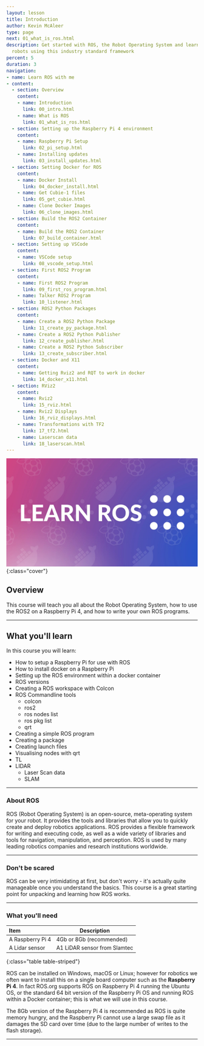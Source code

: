 ```yaml
---
layout: lesson
title: Introduction
author: Kevin McAleer
type: page
next: 01_what_is_ros.html
description: Get started with ROS, the Robot Operating System and learn how to build
  robots using this industry standard framework
percent: 5
duration: 3
navigation:
- name: Learn ROS with me
- content:
  - section: Overview
    content:
    - name: Introduction
      link: 00_intro.html
    - name: What is ROS
      link: 01_what_is_ros.html
  - section: Setting up the Raspberry Pi 4 environment
    content:
    - name: Raspberry Pi Setup
      link: 02_pi_setup.html
    - name: Installing updates
      link: 03_install_updates.html
  - section: Setting Docker for ROS
    content:
    - name: Docker Install
      link: 04_docker_install.html
    - name: Get Cubie-1 files
      link: 05_get_cubie.html
    - name: Clone Docker Images
      link: 06_clone_images.html
  - section: Build the ROS2 Container
    content:
    - name: Build the ROS2 Container
      link: 07_build_container.html
  - section: Setting up VSCode
    content:
    - name: VSCode setup
      link: 08_vscode_setup.html
  - section: First ROS2 Program
    content:
    - name: First ROS2 Program
      link: 09_first_ros_program.html
    - name: Talker ROS2 Program
      link: 10_listener.html
  - section: ROS2 Python Packages
    content:
    - name: Create a ROS2 Python Package
      link: 11_create_py_package.html
    - name: Create a ROS2 Python Publisher
      link: 12_create_publisher.html
    - name: Create a ROS2 Python Subscriber
      link: 13_create_subscriber.html
  - section: Docker and X11
    content:
    - name: Getting Rviz2 and RQT to work in docker
      link: 14_docker_x11.html
  - section: RViz2
    content:
    - name: Rviz2
      link: 15_rviz.html
    - name: Rviz2 Displays
      link: 16_rviz_displays.html
    - name: Transformations with TF2
      link: 17_tf2.html
    - name: Laserscan data
      link: 18_laserscan.html
---
```



![Screenshot of the imager tool](assets/ros_background.jpg){:class="cover"}

## Overview

This course will teach you all about the Robot Operating System, how to use the ROS2 on a Raspberry Pi 4, and how to write your own ROS programs.

---

## What you'll learn

In this course you will learn:

* How to setup a Raspberry Pi for use with ROS
* How to install docker on a Raspberry Pi
* Setting up the ROS environment within a docker container
* ROS versions
* Creating a ROS workspace with Colcon
* ROS Commandline tools
    * colcon
    * ros2
    * ros nodes list
    * ros pkg list
    * qrt
* Creating a simple ROS program
* Creating a package
* Creating launch files
* Visualising nodes with qrt
* TL
* LIDAR
    * Laser Scan data
    * SLAM

---

### About ROS

ROS (Robot Operating System) is an open-source, meta-operating system for your robot. It provides the tools and libraries that allow you to quickly create and deploy robotics applications. ROS provides a flexible framework for writing and executing code, as well as a wide variety of libraries and tools for navigation, manipulation, and perception. ROS is used by many leading robotics companies and research institutions worldwide.

---

### Don't be scared

 ROS can be very intimidating at first, but don't worry - it's actually quite manageable once you understand the basics. This course is a great starting point for unpacking and learning how ROS works.

---

### What you'll need

Item             | Description
:----------------|-----------------------------
A Raspberry Pi 4 | 4Gb or 8Gb (recommended)
A Lidar sensor   | A1 LiDAR sensor from Slamtec
{:class="table table-striped"}

ROS can be installed on Windows, macOS or Linux; however for robotics we often want to install this on a single board computer such as the **Raspberry Pi 4**. In fact ROS.org supports ROS on Raspberry Pi 4 running the Ubuntu OS, or the standard 64 bit version of the Raspberry Pi OS and running ROS within a Docker container; this is what we will use in this course.

The 8Gb version of the Raspberry Pi 4 is recommended as ROS is quite memory hungry, and the Raspberry Pi cannot use a large swap file as it damages the SD card over time (due to the large number of writes to the flash storage).

---
